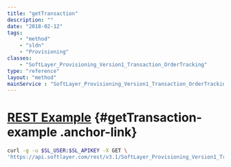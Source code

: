 ```yaml
---
title: "getTransaction"
description: ""
date: "2018-02-12"
tags:
    - "method"
    - "sldn"
    - "Provisioning"
classes:
    - "SoftLayer_Provisioning_Version1_Transaction_OrderTracking"
type: "reference"
layout: "method"
mainService : "SoftLayer_Provisioning_Version1_Transaction_OrderTracking"
---
```


# [REST Example](#getTransaction-example) <a href="/article/rest/"><i class="fas fa-question"></i></a> {#getTransaction-example .anchor-link} 
```bash
curl -g -u $SL_USER:$SL_APIKEY -X GET \
'https://api.softlayer.com/rest/v3.1/SoftLayer_Provisioning_Version1_Transaction_OrderTracking/{SoftLayer_Provisioning_Version1_Transaction_OrderTrackingID}/getTransaction'
```

